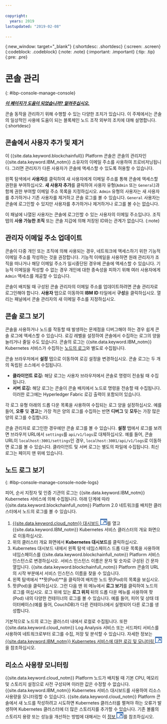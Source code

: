 ```yaml
---

copyright:
  years: 2019
lastupdated: "2019-02-08"

---
```


{:new_window: target="_blank"}
{:shortdesc: .shortdesc}
{:screen: .screen}
{:codeblock: .codeblock}
{:note: .note}
{:important: .important}
{:tip: .tip}
{:pre: .pre}


# 콘솔 관리
{: #ibp-console-manage-console}

***[이 페이지가 도움이 되었습니까? 알려주십시오.](https://www.surveygizmo.com/s3/4501493/IBM-Blockchain-Documentation)***

콘솔 동작을 관리하기 위해 수행할 수 있는 다양한 조치가 있습니다. 이 주제에서는 콘솔의 일상적인 사용에 도움이 되는 블록체인 노드 조작 외부의 조치에 대해 설명합니다.
{:shortdesc}

## 콘솔에서 사용자 추가 및 제거

이 {{site.data.keyword.blockchainfull}} Platform 콘솔은
콘솔의 관리자인 {{site.data.keyword.IBM_notm}} 소유자의 이메일 주소를 사용하여
프로비저닝됩니다. 그러면 관리자가 다른 사용자가 콘솔에 액세스할 수 있도록 허용할 수 있습니다.

왼쪽 탐색에서 **사용자**를 클릭하여 새 사용자에게 이메일 주소를 통해 콘솔에 액세스할 권한을
부여하십시오. **새 사용자 추가**를 클릭하여
사용자 유형(`Admin` 또는 `General`)과 함께 권한 부여할 이메일 주소 목록을
지정하십시오. `Admin` 유형의 사용자는 새 사용자를 추가하거나 기존 사용자를 제거하고
콘솔 로그를 볼 수 있습니다. `General` 사용자는 콘솔에 로그인할 수 있지만 사용자를 추가하거나 제거하거나 로그를 볼 수는 없습니다.


이 패널에 나열된 사용자는 콘솔에 로그인할 수 있는 사용자의 이메일 주소입니다. 조직
탭의 **사용 가능한 조직** 또는 콘솔 지갑에 의해 저장된 ID와는 관계가 없습니다.
{:note}

## 관리자 이메일 주소 업데이트

콘솔이 다중 개인 또는 조직에 의해 사용되는 경우,
네트워크에 액세스하기 위한 기능적 이메일 주소를 작성하는 것을 권장합니다. 기능적 이메일을 사용하면 원래 관리자가 조직을 떠나거나
해당 이메일 주소가 일시중단된 경우에 콘솔에 액세스할 수 있습니다. 기능적
이메일을 작성할 수 없는 경우 개인에 대한 종속성을 피하기 위해 여러 사용자에게 `Admin` 액세스를 제공할 수 있습니다.

콘솔이 배치될 때 구성된 콘솔 관리자의 이메일 주소를 업데이트하려면 콘솔 관리자로 로그인해야 합니다. **사용자** 탭으로
이동하여 **IBM ID** 타일에서 **구성**을 클릭하십시오. 열리는 패널에서 콘솔 관리자의 새 이메일 주소를 지정하십시오.


## 콘솔 로그 보기

콘솔을 사용하거나 노드를 작동할 때 발생하는 문제점을 디버그해야 하는 경우 쉽게 콘솔 로그에 액세스할 수 있습니다. 로깅 레벨을 설정하여 콘솔에서 수집하는 로그의 양을 늘리거나 줄일 수도
있습니다. 콘솔의 로그는 {{site.data.keyword.IBM_notm}} Kubernetes 서비스가 수집하는 [노드의 로그](/docs/services/blockchain/howto/ibp-console-manage.html#ibp-console-manage-console-node-logs)와
별도로 수집됩니다.

콘솔 브라우저에서 **설정** 탭으로 이동하여 로깅 설정을 변경하십시오. 콘솔 로그는 두 개의 독립된 소스에서 수집됩니다.

  * **클라이언트 로깅:** 해당 로그는 사용자 브라우저에서 콘솔로 명령이 전송될 때 수집됩니다.
  * **서버 로깅:** 해당 로그는 콘솔이 콘솔 배치에서 노드로 명령을 전송할 때 수집됩니다. 이러한 로그에는 Hyperledger Fabric 로깅 출력이 포함되어 있습니다.

각 로그 유형 아래의 드롭 다운 목록을 사용하여 수집되는 로그 양을 설정하십시오. 예를 들어,
**오류** 및 **경고**는
가장 적은 양의 로그를 수집하는 반면 **디버그** 및 **모두**는 가장 많은 양의 로그를 수집합니다.

콘솔 관리자로 로그인한 경우에만 콘솔 로그를 볼 수 있습니다. **설정** 탭에서
로그를 보려면 브라우저 URL에서 `settings`를 `api/v1/logs`로 대체하십시오. 예를 들어,
콘솔 URL이 `localhost:3001/settings`인 경우, `localhost:3001/api/v1/logs`로 이동하면
로그를 볼 수 있습니다. 클라이언트 및 서버 로그는 별도의 파일에 수집됩니다. 최신 로그는 페이지 맨 위에 있습니다.


## 노드 로그 보기
{: #ibp-console-manage-console-node-logs}

피어, 순서 지정자 및 인증 기관의 로그는 {{site.data.keyword.IBM_notm}} Kubernetes 서비스에 의해 수집됩니다. 아래
단계에 따라 {{site.data.keyword.blockchainfull_notm}} Platform 2.0 네트워크를 배치한
클러스터에서 노드의 로그를 볼 수 있습니다.

1. [{{site.data.keyword.cloud_notm}} 대시보드 ![외부 링크 아이콘](../images/external_link.svg "외부 링크 아이콘")](https://console.bluemix.net/dashboard/apps/)를
열고 {{site.data.keyword.IBM_notm}} Kubernetes 서비스 클러스터의 개요 화면으로 이동하십시오.
2. 위의 클러스터 개요 화면에서 **Kubernetes 대시보드**를 클릭하십시오.
3. Kubernetes 대시보드 내에서 왼쪽 탐색 네임스페이스 드롭 다운 목록을
사용하여 네임스페이스를 {{site.data.keyword.blockchainfull_notm}} Platform 서비스 인스턴스로
변경하십시오. 서비스 인스턴스 이름은 문자 및 숫자로 구성된 긴 문자열입니다. {{site.data.keyword.blockchainfull_notm}} Platform 콘솔의
URL의 시작 부분에서 서비스 인스턴스 이름을 찾을 수 있습니다.
4. 왼쪽 탐색에서 **팟(Pod)**을 클릭하여 배치한 노드 팟(Pod)의 목록을 보십시오.
5. 팟(Pod)을 클릭하십시오. 그런 다음 맨 위 메뉴에서 **로그 보기**를 클릭하여 노드의 로그를 여십시오. 로그 위에 있는
**로그 위치** 뒤의 드롭 다운 메뉴를 사용하여 팟(Pod) 내의 다양한 컨테이너의
로그를 볼 수 있습니다. 예를 들어, 피어 및 상태 데이터베이스(예를 들어, CouchDB)가
다른 컨테이너에서 실행되어 다른 로그를 생성합니다.

기본적으로 노드의 로그는 클러스터 내에서 로컬로 수집됩니다. 또한 {{site.data.keyword.cloud_notm}} Log Analysis 서비스
또는 서드파티 서비스를 사용하여 네트워크로부터 로그를 수집, 저장 및 분석할 수 있습니다. 자세한 정보는 [{{site.data.keyword.IBM_notm}} Kubernetes 서비스에 대한 로깅 및 모니터링 ![외부 링크 아이콘](../images/external_link.svg "외부 링크 아이콘")](https://console.cloud.ibm.com/docs/containers?topic=containers-health#health "{{site.data.keyword.IBM_notm}} Kubernetes 서비스에 대한 로깅 및 모니터링")을 참조하십시오.


## 리소스 사용량 모니터링

{{site.data.keyword.cloud_notm}} Platform 노드가 배치될 때
기본 CPU, 메모리 및 스토리지 설정으로 사전 구성되며 이러한 값은 수정할 수 없습니다. {{site.data.keyword.IBM_notm}} Kubernetes 서비스 대시보드를
사용하여 리소스 사용량을 모니터링할 수 있습니다. {{site.data.keyword.cloud_notm}} Platform 콘솔에서
새 노드를 작성하려고 시도하면 Kubernetes 클러스터를 펼쳐야 하는 오류가 발생하며 Kubernetes 클러스터에
더 많은 스토리지를 추가할 수 있습니다. 기존 볼륨의 스토리지 용량 또는 성능을 개선하는 방법에 대해서는 이 [정보 ![외부 링크 아이콘](../images/external_link.svg "외부 링크 아이콘")](https://console.bluemix.net/docs/containers/cs_storage_file.html#change_storage_configuration "기존 스토리지 디바이스의 크기 및 IOPS  변경")를 참조하십시오.

